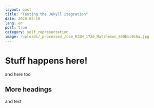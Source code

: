 ```yaml
---
layout: post
title: "Testing the Jekyll itegration"
date: 2020-08-10
lang: en
post: true
category: self_representation
image: /uploads/_processed_/csm_RISM_1720_Mattheson_659bbc0c6a.jpg
---
```


# Stuff happens here!

and here too

## More headings

and text
